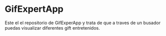 # GifExpertApp

Este el el repositorio de GifExperApp y trata de que a traves de un busador puedas visualizar diferentes gift entretenidos.